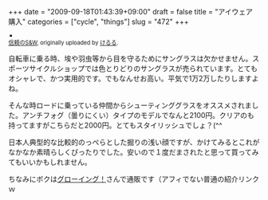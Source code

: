+++
date = "2009-09-18T01:43:39+09:00"
draft = false
title = "アイウェア購入"
categories = ["cycle", "things"]
slug = "472"
+++

<div style="text-align: left; padding: 3px;"><a title="photo sharing" href="http://www.flickr.com/photos/keruru/3929165026/"><img style="border: solid 2px #000000;" src="http://farm4.static.flickr.com/3488/3929165026_72d5a10afd.jpg" alt="" /></a></div>
<span style="font-size: 0.8em; margin-top: 0px;"><a href="http://www.flickr.com/photos/keruru/3929165026/">信頼のS&amp;W</a>, originally uploaded by <a href="http://www.flickr.com/people/keruru/">けるる</a>.</span>

自転車に乗る時、埃や羽虫等から目を守るためにサングラスは欠かせません。スポーツサイクルショップでは色とりどりのサングラスが売られています。とてもオシャレで、かつ実用的です。でもなんせお高い。平気で1万2万したりしますよね。

そんな時ロードに乗っている仲間からシューティンググラスをオススメされました。アンチフォグ（曇りにくい）タイプのモデルでなんと2100円。クリアのも持ってますがこちらだと2000円。とてもスタイリッシュでしょ？(^^

日本人典型的な比較的のっぺらとした掘りの浅い顔ですが、かけてみるとこれがなかなか素晴らしくぴったりでした。安いので１度だまされたと思って買ってみてもいいかもしれません。

ちなみにボクは<a href="http://sun-glass.info/?pid=3973162">グローイング！</a>さんで通販です（アフィでない普通の紹介リンクｗ
